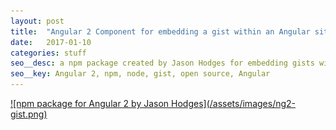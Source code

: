 ```yaml
---
layout: post
title:  "Angular 2 Component for embedding a gist within an Angular site"
date:   2017-01-10
categories: stuff
seo__desc: a npm package created by Jason Hodges for embedding gists within an Angular 2 site. 
seo__key: Angular 2, npm, node, gist, open source, Angular
---
```



<a href="https://www.npmjs.com/package/ng2-gist">
![npm package for Angular 2 by Jason Hodges](/assets/images/ng2-gist.png)
</a>
